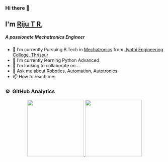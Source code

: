 ### Hi there 👋

## I'm [Riju T R](http://rijutr.me),
##### A passionate Mechatronics Engineer

- 🔭 I’m currently Pursuing B.Tech in [Mechatronics](https://en.wikipedia.org/wiki/Mechatronics#:~:text=Mechatronics%2C%20which%20is%20also%20called,%2C%20control%2C%20and%20product%20engineering. "Mechatronics") from [Jyothi Engineering College, Thrissur](https://www.jecc.ac.in "Jyothi Engineering College, Thrissur")
- 🌱 I’m currently learning Python Advanced
- 👯 I’m looking to collaborate on ...
- 💬 Ask me about Robotics, Automation, Autotronics 
- 📫 How to reach me: 


### ⚙️ &nbsp;GitHub Analytics

<p align="center">
<a href="https://github.com/AVS1508">
  <img height="180em" src="https://github-readme-stats-eight-theta.vercel.app/api?username=imrijutr&show_icons=true&theme=algolia&include_all_commits=true&count_private=true"/>
  <img height="180em" src="https://github-readme-stats-eight-theta.vercel.app/api/top-langs/?username=imrijutr&layout=compact&langs_count=8&theme=dark"/>
</a>
</p>

